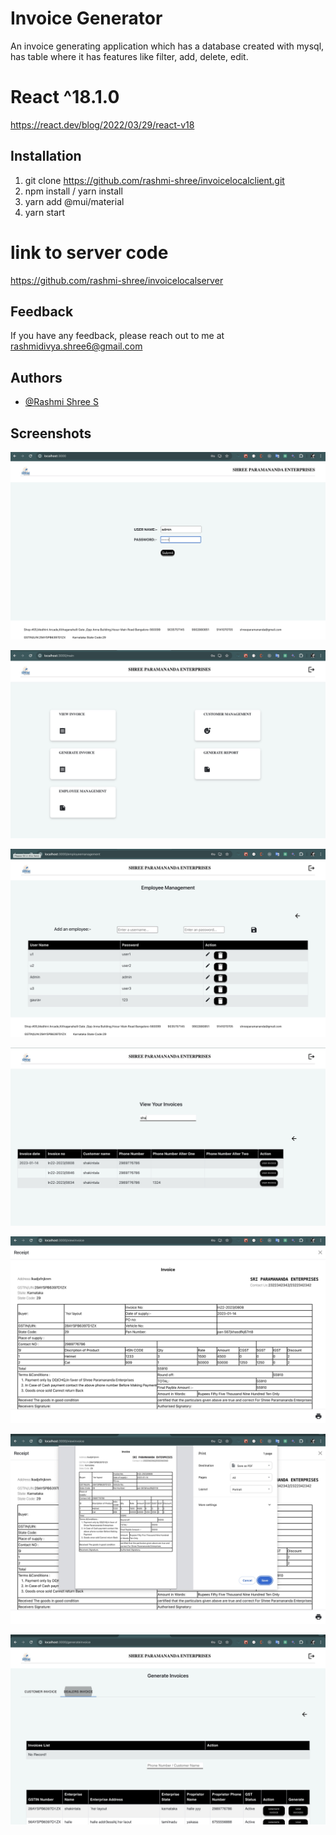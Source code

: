
# Invoice Generator

An invoice generating application which has a database created with mysql, has table where it has features like filter, add, delete, edit. 


# React ^18.1.0

https://react.dev/blog/2022/03/29/react-v18



## Installation

1. git clone https://github.com/rashmi-shree/invoicelocalclient.git
2. npm install / yarn install
3. yarn add @mui/material
4. yarn start

# link to server code

https://github.com/rashmi-shree/invoicelocalserver

    
## Feedback

If you have any feedback, please reach out to me at rashmidivya.shree6@gmail.com


## Authors

- [@Rashmi Shree S](https://github.com/rashmi-shree)


## Screenshots

![alt text](https://raw.githubusercontent.com/rashmi-shree/invoicelocalclient/main/screenshots/1.jpg)

![alt text](https://github.com/rashmi-shree/invoicelocalclient/blob/main/screenshots/2.jpg?raw=true)

![alt text](https://github.com/rashmi-shree/invoicelocalclient/blob/main/screenshots/3.jpg?raw=true)

![alt text](https://github.com/rashmi-shree/invoicelocalclient/blob/main/screenshots/4.jpg?raw=true)

![alt text](https://github.com/rashmi-shree/invoicelocalclient/blob/main/screenshots/5.jpg?raw=true)

![alt text](https://github.com/rashmi-shree/invoicelocalclient/blob/main/screenshots/6.jpg?raw=true)

![alt text](https://github.com/rashmi-shree/invoicelocalclient/blob/main/screenshots/7.jpg?raw=true)
